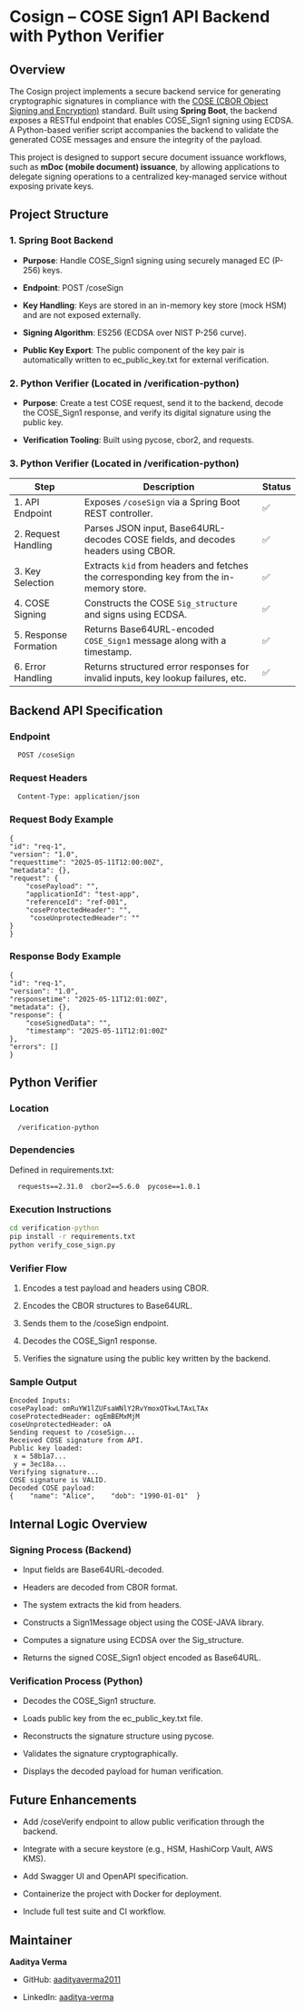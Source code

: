 **Cosign – COSE Sign1 API Backend with Python Verifier**
========================================================

**Overview**
------------

The Cosign project implements a secure backend service for generating cryptographic signatures in compliance with the [COSE (CBOR Object Signing and Encryption)](https://datatracker.ietf.org/doc/html/rfc8152) standard. Built using **Spring Boot**, the backend exposes a RESTful endpoint that enables COSE\_Sign1 signing using ECDSA. A Python-based verifier script accompanies the backend to validate the generated COSE messages and ensure the integrity of the payload.

This project is designed to support secure document issuance workflows, such as **mDoc (mobile document) issuance**, by allowing applications to delegate signing operations to a centralized key-managed service without exposing private keys.

**Project Structure**
---------------------

### **1\. Spring Boot Backend**

*   **Purpose**: Handle COSE\_Sign1 signing using securely managed EC (P-256) keys.
    
*   **Endpoint**: POST /coseSign
    
*   **Key Handling**: Keys are stored in an in-memory key store (mock HSM) and are not exposed externally.
    
*   **Signing Algorithm**: ES256 (ECDSA over NIST P-256 curve).
    
*   **Public Key Export**: The public component of the key pair is automatically written to ec\_public\_key.txt for external verification.
    

### **2\. Python Verifier (Located in /verification-python)**

*   **Purpose**: Create a test COSE request, send it to the backend, decode the COSE\_Sign1 response, and verify its digital signature using the public key.
    
*   **Verification Tooling**: Built using pycose, cbor2, and requests.
    

### **3\. Python Verifier (Located in /verification-python)**

| Step | Description                                                                 | Status |
|------|-----------------------------------------------------------------------------|--------|
| 1. API Endpoint      | Exposes `/coseSign` via a Spring Boot REST controller.             | ✅     |
| 2. Request Handling  | Parses JSON input, Base64URL-decodes COSE fields, and decodes headers using CBOR. | ✅     |
| 3. Key Selection     | Extracts `kid` from headers and fetches the corresponding key from the in-memory store. | ✅     |
| 4. COSE Signing      | Constructs the COSE `Sig_structure` and signs using ECDSA.          | ✅     |
| 5. Response Formation| Returns Base64URL-encoded `COSE_Sign1` message along with a timestamp. | ✅     |
| 6. Error Handling    | Returns structured error responses for invalid inputs, key lookup failures, etc. | ✅     |

**Backend API Specification**
-----------------------------

### **Endpoint**

`   POST /coseSign   `

### **Request Headers**

`   Content-Type: application/json   `

### **Request Body Example**
```http   
{
"id": "req-1",
"version": "1.0",
"requesttime": "2025-05-11T12:00:00Z",
"metadata": {},
"request": {
    "cosePayload": "",
    "applicationId": "test-app",
    "referenceId": "ref-001",
    "coseProtectedHeader": "",
     "coseUnprotectedHeader": ""
}
}
```

### **Response Body Example**

```http   
{
"id": "req-1",
"version": "1.0",
"responsetime": "2025-05-11T12:01:00Z",
"metadata": {},
"response": {
    "coseSignedData": "",
    "timestamp": "2025-05-11T12:01:00Z"
},
"errors": []
}
```

**Python Verifier**
-------------------

### **Location**

`   /verification-python   `

### **Dependencies**

Defined in requirements.txt:

`   requests==2.31.0  cbor2==5.6.0  pycose==1.0.1   `

### **Execution Instructions**
```cmd   
cd verification-python
pip install -r requirements.txt
python verify_cose_sign.py
```

### **Verifier Flow**

1.  Encodes a test payload and headers using CBOR.
    
2.  Encodes the CBOR structures to Base64URL.
    
3.  Sends them to the /coseSign endpoint.
    
4.  Decodes the COSE\_Sign1 response.
    
5.  Verifies the signature using the public key written by the backend.
    

### **Sample Output**
```output   
Encoded Inputs:
cosePayload: omRuYW1lZUFsaWNlY2RvYmoxOTkwLTAxLTAx
coseProtectedHeader: ogEmBEMxMjM
coseUnprotectedHeader: oA
Sending request to /coseSign...
Received COSE signature from API.
Public key loaded:
 x = 58b1a7...
 y = 3ec18a...
Verifying signature...
COSE signature is VALID.
Decoded COSE payload:
{    "name": "Alice",    "dob": "1990-01-01"  }
```

**Internal Logic Overview**
---------------------------

### Signing Process (Backend)

*   Input fields are Base64URL-decoded.
    
*   Headers are decoded from CBOR format.
    
*   The system extracts the kid from headers.
    
*   Constructs a Sign1Message object using the COSE-JAVA library.
    
*   Computes a signature using ECDSA over the Sig\_structure.
    
*   Returns the signed COSE\_Sign1 object encoded as Base64URL.
    

### Verification Process (Python)

*   Decodes the COSE\_Sign1 structure.
    
*   Loads public key from the ec\_public\_key.txt file.
    
*   Reconstructs the signature structure using pycose.
    
*   Validates the signature cryptographically.
    
*   Displays the decoded payload for human verification.
    

**Future Enhancements**
-----------------------

*   Add /coseVerify endpoint to allow public verification through the backend.
    
*   Integrate with a secure keystore (e.g., HSM, HashiCorp Vault, AWS KMS).
    
*   Add Swagger UI and OpenAPI specification.
    
*   Containerize the project with Docker for deployment.
    
*   Include full test suite and CI workflow.
    

**Maintainer**
--------------

**Aaditya Verma**

*   GitHub: [aadityaverma2011](https://github.com/aadityaverma2011)
    
*   LinkedIn: [aaditya-verma](https://linkedin.com/in/aaditya-verma-661105266)
